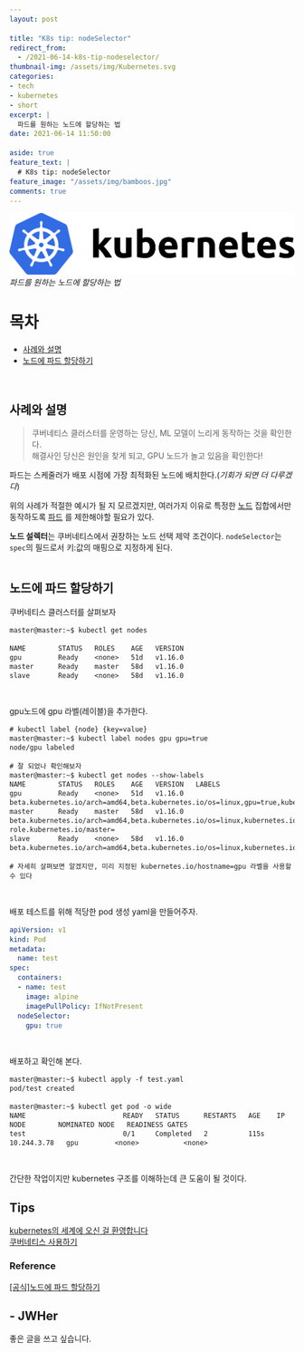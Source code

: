 ```yaml
---
layout: post

title: "K8s tip: nodeSelector"
redirect_from:
  - /2021-06-14-k8s-tip-nodeselector/
thumbnail-img: /assets/img/Kubernetes.svg
categories:
- tech
- kubernetes
- short
excerpt: |
  파드를 원하는 노드에 할당하는 법
date: 2021-06-14 11:50:00 

aside: true
feature_text: |
  # K8s tip: nodeSelector
feature_image: "/assets/img/bamboos.jpg"
comments: true
---
```


<!-- more -->

<!-- image repository: https://raw.githubusercontent.com/JWHer/jwher.github.io/master/_posts/images/ -->
![Alt](https://raw.githubusercontent.com/JWHer/jwher.github.io/master/_posts/images/kubernetes.png "kubernetes")  
*파드를 원하는 노드에 할당하는 법*  

# 목차
* [사례와 설명](#사례와-설명)
* [노드에 파드 할당하기](#노드에-파드-할당하기)
<br/>

## 사례와 설명

> 쿠버네티스 클러스터를 운영하는 당신, ML 모델이 느리게 동작하는 것을 확인한다.  
> 해결사인 당신은 원인을 찾게 되고, GPU 노드가 놀고 있음을 확인한다!
   
파드는 스케줄러가 배포 시점에 가장 최적화된 노드에 배치한다.(*기회가 되면 더 다루겠다*)

위의 사례가 적절한 예시가 될 지 모르겠지만, 여러가지 이유로 특정한 [노드](https://kubernetes.io/ko/docs/concepts/architecture/nodes/)
집합에서만 동작하도록 [파드](https://kubernetes.io/ko/docs/concepts/workloads/pods/) 를
제한해야할 필요가 있다.

**노드 설렉터**는 쿠버네티스에서 권장하는 노드 선택 제약 조건이다.
```nodeSelector```는 ```spec```의 필드로서 키:값의 매핑으로 지정하게 된다.  
<br/>

## 노드에 파드 할당하기

쿠버네티스 클러스터를 살펴보자
```shell
master@master:~$ kubectl get nodes

NAME        STATUS   ROLES    AGE   VERSION
gpu         Ready    <none>   51d   v1.16.0
master      Ready    master   58d   v1.16.0
slave       Ready    <none>   58d   v1.16.0
```
<br/>

gpu노드에 gpu 라벨(레이블)을 추가한다.
```shell
# kubectl label {node} {key=value}
master@master:~$ kubectl label nodes gpu gpu=true
node/gpu labeled

# 잘 되었나 확인해보자
master@master:~$ kubectl get nodes --show-labels
NAME        STATUS   ROLES    AGE   VERSION   LABELS
gpu         Ready    <none>   51d   v1.16.0   beta.kubernetes.io/arch=amd64,beta.kubernetes.io/os=linux,gpu=true,kubernetes.io/arch=amd64,kubernetes.io/hostname=gpu,kubernetes.io/os=linux
master      Ready    master   58d   v1.16.0   beta.kubernetes.io/arch=amd64,beta.kubernetes.io/os=linux,kubernetes.io/arch=amd64,kubernetes.io/hostname=master,kubernetes.io/os=linux,node-role.kubernetes.io/master=
slave       Ready    <none>   58d   v1.16.0   beta.kubernetes.io/arch=amd64,beta.kubernetes.io/os=linux,kubernetes.io/arch=amd64,kubernetes.io/hostname=slave,kubernetes.io/os=linux

# 자세히 살펴보면 알겠지만, 미리 지정된 kubernetes.io/hostname=gpu 라벨을 사용할 수 있다
```
<br/>

배포 테스트를 위해 적당한 pod 생성 yaml을 만들어주자.
```yaml
apiVersion: v1
kind: Pod
metadata:
  name: test
spec:
  containers:
  - name: test
    image: alpine
    imagePullPolicy: IfNotPresent
  nodeSelector:
    gpu: true
```
<br/>

배포하고 확인해 본다.
```shell
master@master:~$ kubectl apply -f test.yaml
pod/test created

master@master:~$ kubectl get pod -o wide
NAME                        READY   STATUS      RESTARTS   AGE    IP            NODE        NOMINATED NODE   READINESS GATES
test                        0/1     Completed   2          115s   10.244.3.78   gpu         <none>           <none>
```
<br/>

간단한 작업이지만 kubernetes 구조를 이해하는데 큰 도움이 될 것이다.
<br/>

## Tips
[kubernetes의 세계에 오신 걸 환영합니다](https://jwher.github.io/2021-04-12-welcome-to-kubernetes/)  
[쿠버네티스 사용하기](https://jwher.github.io/2021-05-28-kubernetes-usage/)

### Reference  
[[공식]노드에 파드 할당하기](https://kubernetes.io/ko/docs/concepts/scheduling-eviction/assign-pod-node/)


## - JWHer  
좋은 글을 쓰고 싶습니다.

<!-- update log -->
<!--
본문에 추가할 내용을 적는다.
-->